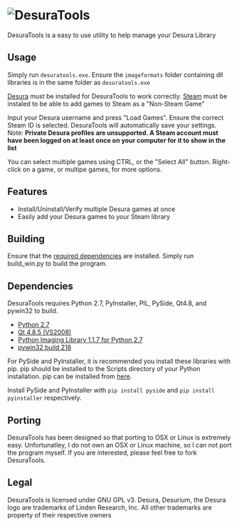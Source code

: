 ![DesuraTools](https://raw.github.com/ron975/DesuraTools/master/icons/desuratools_banner.png)
==============
DesuraTools is a easy to use utility to help manage your Desura Library

Usage
-----
Simply run `desuratools.exe`. Ensure the `imageformats` folder containing dll libraries is in the same folder as `desuratools.exe`

[Desura](http://desura.com) must be installed for DesuraTools to work correctly. [Steam](http://store.steampowered.com/) must be instaled to be able to add games to Steam as a "Non-Steam Game"

Input your Desura username and press "Load Games". Ensure the correct Steam ID is selected. DesuraTools will automatically save your settings.
Note: **Private Desura profiles are unsupported. A Steam account must have been logged on at least once on your computer for it to show in the list**

You can select multiple games using CTRL, or the "Select All" button. Right-click on a game, or multipe games, for more options. 

Features
--------
  * Install/Uninstall/Verify multiple Desura games at once
  * Easily add your Desura games to your Steam library

Building
--------
Ensure that the [required dependencies](#dependencies) are installed. Simply run build_win.py to build the program.

Dependencies
------------
DesuraTools requires Python 2.7, PyInstaller, PIL, PySide, Qt4.8, and pywin32 to build.

- [Python 2.7](http://www.python.org/ftp/python/2.7/python-2.7.msi)
- [Qt 4.8.5 (VS2008)](http://download.qt-project.org/official_releases/qt/4.8/4.8.5/qt-win-opensource-4.8.5-vs2008.exe)
- [Python Imaging Library 1.1.7 for Python 2.7](http://effbot.org/downloads/PIL-1.1.7.win32-py2.7.exe)
- [pywin32 build 218](http://sourceforge.net/projects/pywin32/files/pywin32/Build%20218/pywin32-218.win32-py2.7.exe/download)


For PySide and PyInstaller, it is recommended you install these libraries with pip. pip should be installed to the Scripts directory of your Python installation. pip can be installed from [here](https://bitbucket.org/pcarbonn/pipwin/downloads/pip-Win_1.6.exe).

Install PySide and PyInstaller with `pip install pyside` and `pip install pyinstaller` respectively.

Porting
-------
DesuraTools has been designed so that porting to OSX or Linux is extremely easy. Unfortunatley, I do not own an OSX or Linux machine, so I can not port the program myself. If you are interested, please feel free to fork DesuraTools.

Legal
-----
DesuraTools is licensed under GNU GPL v3.
Desura, Desurium, the Desura logo are trademarks of Linden Research, Inc. All other trademarks are property of their respective owners
